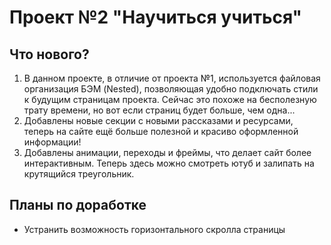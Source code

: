 # Проект №2 "Научиться учиться" 
## Что нового?
1. В данном проекте, в отличие от проекта №1, используется файловая организация БЭМ (Nested), позволяющая удобно подключать стили к будущим страницам проекта. Сейчас это похоже на бесполезную трату времени, но вот если страниц будет больше, чем одна...
2. Добавлены новые секции с новыми рассказами и ресурсами, теперь на сайте ещё больше полезной и красиво оформленной информации! 
3. Добавлены анимации, переходы и фреймы, что делает сайт более интерактивным. Теперь здесь можно смотреть ютуб и залипать на крутящийся треугольник.

## Планы по доработке
* Устранить возможность горизонтального скролла страницы